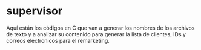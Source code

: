 # supervisor

Aquí están los códigos en C que van a generar los nombres de los archivos de texto y a analizar su contenido para generar la lista de clientes, IDs y correos electronicos para el remarketing.
